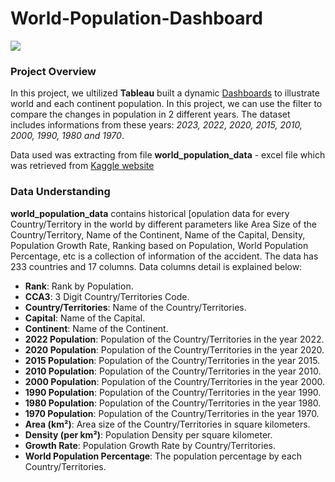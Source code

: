 # World-Population-Dashboard

<img src=https://www.hopkinsrheumatology.org/wp-content/uploads/2020/01/2020-01-03-People-World-Map-Featured.jpg>

### **Project Overview**

In this project, we ultilized **Tableau**  built a dynamic [Dashboards](https://public.tableau.com/views/WorldPopulation_17062634868190/Dashboard1?:language=en-US&:display_count=n&:origin=viz_share_link) to illustrate world and each continent population. In this project, we can use the filter to compare the changes in population in 2 different years. The dataset includes informations from these years: *2023, 2022, 2020, 2015, 2010, 2000, 1990, 1980 and 1970*.

Data used was extracting from file **world_population_data** - excel file which was retrieved from [Kaggle website](https://www.kaggle.com/datasets/bhavikjikadara/world-population-statistics-2023)

### **Data Understanding**

**world_population_data** contains historical [opulation data for every Country/Territory in the world by different parameters like Area Size of the Country/Territory, Name of the Continent, Name of the Capital, Density, Population Growth Rate, Ranking based on Population, World Population Percentage, etc is a collection of information of the accident. The data has 233 countries and 17 columns. Data columns detail is explained below:

* **Rank**: Rank by Population.
* **CCA3**: 3 Digit Country/Territories Code.
* **Country/Territories**: Name of the Country/Territories.
* **Capital**: Name of the Capital.
* **Continent**: Name of the Continent.
* **2022 Population**: Population of the Country/Territories in the year 2022.
* **2020 Population**: Population of the Country/Territories in the year 2020.
* **2015 Population**: Population of the Country/Territories in the year 2015.
* **2010 Population**: Population of the Country/Territories in the year 2010.
* **2000 Population**: Population of the Country/Territories in the year 2000.
* **1990 Population**: Population of the Country/Territories in the year 1990.
* **1980 Population**: Population of the Country/Territories in the year 1980.
* **1970 Population**: Population of the Country/Territories in the year 1970.
* **Area (km²)**: Area size of the Country/Territories in square kilometers.
* **Density (per km²)**: Population Density per square kilometer.
* **Growth Rate**: Population Growth Rate by Country/Territories.
* **World Population Percentage**: The population percentage by each Country/Territories.
